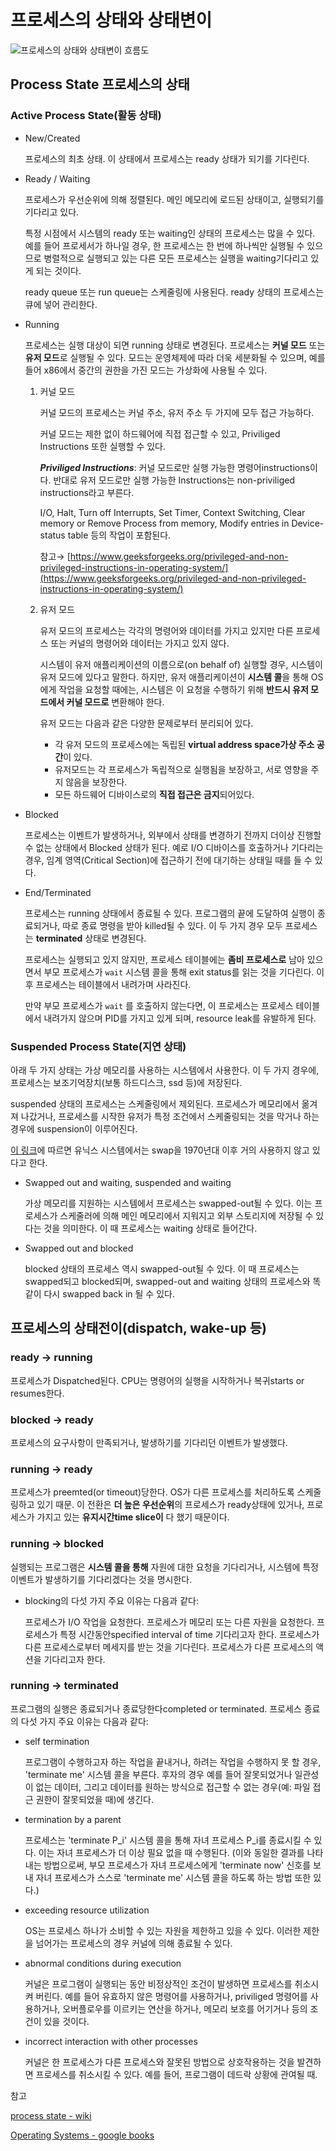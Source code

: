 # 프로세스의 상태와 상태변이

![프로세스의 상태와 상태변이 흐름도](https://user-images.githubusercontent.com/52501513/86213114-2bb4d480-bbb4-11ea-8604-82d85344b815.png)

## Process State 프로세스의 상태

### Active Process State(활동 상태)

- New/Created

    프로세스의 최초 상태. 이 상태에서 프로세스는 ready 상태가 되기를 기다린다.

- Ready / Waiting

    프로세스가 우선순위에 의해 정렬된다. 메인 메모리에 로드된 상태이고, 실행되기를 기다리고 있다.

    특정 시점에서 시스템의 ready 또는 waiting인 상태의 프로세스는 많을 수 있다. 예를 들어 프로세서가 하나일 경우, 한 프로세스는 한 번에 하나씩만 실행될 수 있으므로 병렬적으로 실행되고 있는 다른 모든 프로세스는 실행을 waiting기다리고 있게 되는 것이다.

    ready queue 또는 run queue는 스케줄링에 사용된다. ready 상태의 프로세스는 큐에 넣어 관리한다.

- Running

    프로세스는 실행 대상이 되면 running 상태로 변경된다. 프로세스는 **커널 모드** 또는 **유저 모드**로 실행될 수 있다. 모드는 운영체제에 따라 더욱 세분화될 수 있으며, 예를 들어 x86에서 중간의 권한을 가진 모드는 가상화에 사용될 수 있다.

    1. 커널 모드

        커널 모드의 프로세스는 커널 주소, 유저 주소 두 가지에 모두 접근 가능하다.

        커널 모드는 제한 없이 하드웨어에 직접 접근할 수 있고, Priviliged Instructions 또한 실행할 수 있다.

        ***Priviliged Instructions***: 커널 모드로만 실행 가능한 명령어instructions이다. 반대로 유저 모드로만 실행 가능한 Instructions는 non-priviliged instructions라고 부른다.

        I/O,
        Halt,
        Turn off Interrupts,
        Set Timer,
        Context Switching,
        Clear memory or Remove Process from memory,
        Modify entries in Device-status table 등의 작업이 포함된다.

        참고→ [https://www.geeksforgeeks.org/privileged-and-non-privileged-instructions-in-operating-system/](https://www.geeksforgeeks.org/privileged-and-non-privileged-instructions-in-operating-system/) 

    2. 유저 모드

        유저 모드의 프로세스는 각각의 명령어와 데이터를 가지고 있지만 다른 프로세스 또는 커널의 명령어와 데이터는 가지고 있지 않다.

        시스템이 유저 애플리케이션의 이름으로(on behalf of) 실행할 경우, 시스템이 유저 모드에 있다고 말한다. 하지만, 유저 애플리케이션이 **시스템 콜**을 통해 OS에게 작업을 요청할 때에는, 시스템은 이 요청을 수행하기 위해 **반드시 유저 모드에서 커널 모드로** 변환해야 한다.

        유저 모드는 다음과 같은 다양한 문제로부터 분리되어 있다.

        - 각 유저 모드의 프로세스에는 독립된 **virtual address space가상 주소 공간**이 있다.
        - 유저모드는 각 프로세스가 독립적으로 실행됨을 보장하고, 서로 영향을 주지 않음을 보장한다.
        - 모든 하드웨어 디바이스로의 **직접 접근은 금지**되어있다.

- Blocked

    프로세스는 이벤트가 발생하거나, 외부에서 상태를 변경하기 전까지 더이상 진행할 수 없는 상태에서 Blocked 상태가 된다. 예로 I/O 디바이스를 호출하거나 기다리는 경우, 임계 영역(Critical Section)에 접근하기 전에 대기하는 상태일 때를 들 수 있다.

- End/Terminated

    프로세스는 running 상태에서 종료될 수 있다. 프로그램의 끝에 도달하여 실행이 종료되거나, 따로 종료 명령을 받아 killed될 수 있다. 이 두 가지 경우 모두 프로세스는 **terminated** 상태로 변경된다.

    프로세스는 실행되고 있지 않지만, 프로세스 테이블에는 **좀비 프로세스로** 남아 있으면서 부모 프로세스가 `wait` 시스템 콜을 통해 exit status를 읽는 것을 기다린다. 이후 프로세스는 테이블에서 내려가며 사라진다.

    만약 부모 프로세스가 `wait` 를 호출하지 않는다면, 이 프로세스는 프로세스 테이블에서  내려가지 않으며 PID를 가지고 있게 되며, resource leak를 유발하게 된다.

### Suspended Process State(지연 상태)

아래 두 가지 상태는 가상 메모리를 사용하는 시스템에서 사용한다. 이 두 가지 경우에, 프로세스는 보조기억장치(보통 하드디스크, ssd 등)에 저장된다.

suspended 상태의 프로세스는 스케줄링에서 제외된다. 프로세스가 메모리에서 옮겨져 나갔거나, 프로세스를 시작한 유저가 특정 조건에서 스케줄링되는 것을 막거나 하는 경우에 suspension이 이루어진다.

[이 링크](https://superuser.com/questions/377572/what-is-the-main-purpose-of-the-swapper-process-in-unix)에 따르면 유닉스 시스템에서는 swap을 1970년대 이후 거의 사용하지 않고 있다고 한다. 

- Swapped out and waiting, suspended and waiting

    가상 메모리를 지원하는 시스템에서 프로세스는 swapped-out될 수 있다. 이는 프로세스가 스케줄러에 의해 메인 메모리에서 지워지고 외부 스토리지에 저장될 수 있다는 것을 의미한다. 이 때 프로세스는 waiting 상태로 들어간다.

- Swapped out and blocked

    blocked 상태의 프로세스 역시 swapped-out될 수 있다. 이 때 프로세스는 swapped되고 blocked되며, swapped-out and waiting 상태의 프로세스와 똑같이 다시 swapped back in 될 수 있다.

## 프로세스의 상태전이(dispatch, wake-up 등)

### **ready → running**

프로세스가 Dispatched된다. CPU는 명령어의 실행을 시작하거나 복귀starts or resumes한다.

### **blocked → ready**

프로세스의 요구사항이 만족되거나, 발생하기를 기다리던 이벤트가 발생했다.

### **running → ready**

프로세스가 preemted(or timeout)당한다. OS가 다른 프로세스를 처리하도록 스케줄링하고 있기 때문. 이 전환은 **더 높은 우선순위**의 프로세스가 ready상태에 있거나, 프로세스가 가지고 있는 **유지시간time slice이** 다 했기 때문이다.

### **running → blocked**

실행되는 프로그램은 **시스템 콜을 통해** 자원에 대한 요청을 기다리거나, 시스템에 특정 이벤트가 발생하기를 기다리겠다는 것을 명시한다.

- blocking의 다섯 가지 주요 이유는 다음과 같다:

    프로세스가 I/O 작업을 요청한다.
    프로세스가 메모리 또는 다른 자원을 요청한다.
    프로세스가 특정 시간동안specified interval of time 기다리고자 한다.
    프로세스가 다른 프로세스로부터 메세지를 받는 것을 기다린다.
    프로세스가 다른 프로세스의 액션을 기다리고자 한다.

### **running → terminated**

프로그램의 실행은 종료되거나 종료당한다completed or terminated. 프로세스 종료의 다섯 가지 주요 이유는 다음과 같다:

- self termination

    프로그램이 수행하고자 하는 작업을 끝내거나, 하려는 작업을 수행하지 못 할 경우, 'terminate me' 시스템 콜을 부른다. 후자의 경우 예를 들어 잘못되었거나 일관성이 없는 데이터, 그리고 데이터를 원하는 방식으로 접근할 수 없는 경우(예: 파일 접근 권한이 잘못되었을 때)에 생긴다. 

- termination by a parent

    프로세스는 'terminate P_i' 시스템 콜을 통해 자녀 프로세스 P_i를 종료시킬 수 있다. 이는 자녀 프로세스가 더 이상 필요 없을 때 수행된다. (이와 동일한 결과를 나타내는 방법으로써, 부모 프로세스가 자녀 프로세스에게 'terminate now' 신호를 보내 자녀 프로세스가 스스로 'terminate me' 시스템 콜을 하도록 하는 방법 또한 있다.)

- exceeding resource utilization

    OS는 프로세스 하나가 소비할 수 있는 자원을 제한하고 있을 수 있다. 이러한 제한을 넘어가는 프로세스의 경우 커널에 의해 종료될 수 있다.

- abnormal conditions during execution

    커널은 프로그램이 실행되는 동안 비정상적인 조건이 발생하면 프로세스를 취소시켜 버린다. 예를 들어 유효하지 않은 명령어를 사용하거나, priviliged 명령어를 사용하거나, 오버플로우를 이르키는 연산을 하거나, 메모리 보호를 어기거나 등의 조건이 있을 것이다.

- incorrect interaction with other processes

    커널은 한 프로세스가 다른 프로세스와 잘못된 방법으로 상호작용하는 것을 발견하면 프로세스를 취소시킬 수 있다. 예를 들어, 프로그램이 데드락 상황에 관여될 때.


참고

[process state - wiki](https://en.wikipedia.org/wiki/Process_state)

[Operating Systems - google books](https://books.google.co.kr/books?id=kbBn4X9x2mcC&pg=PA99&lpg=PA99&dq=swapped+and+blocked&source=bl&ots=TnimA2gSxb&sig=ACfU3U395V9iXSFYGRsHETT9e6bST_wiWA&hl=en&sa=X&ved=2ahUKEwiSzLbtj6nqAhVdyIsBHVH_BF4Q6AEwCXoECAoQAQ#v=onepage&q=swapped%20and%20blocked&f=true)
